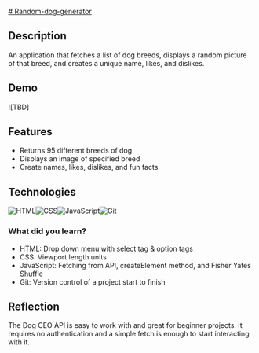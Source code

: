 [# Random-dog-generator](https://github.com/boobeh123/Random-dog-generator)

## Description
An application that fetches a list of dog breeds, displays a random picture of that breed, and creates a unique name, likes, and dislikes.

## Demo
![TBD]

## Features
* Returns 95 different breeds of dog
* Displays an image of specified breed
* Create names, likes, dislikes, and fun facts

## Technologies
![HTML](https://img.shields.io/badge/-HTML-important?logo=html5)![CSS](https://img.shields.io/badge/-CSS-salmon?logo=css3)![JavaScript](https://img.shields.io/badge/-JAVASCRIPT-333?logo=javascript)![Git](https://img.shields.io/badge/-GIT-orange?logo=git)

### What did you learn?
* HTML: Drop down menu with select tag & option tags
* CSS: Viewport length units
* JavaScript: Fetching from API, createElement method, and Fisher Yates Shuffle 
* Git: Version control of a project start to finish

## Reflection
The Dog CEO API is easy to work with and great for beginner projects. It requires no authentication and a simple fetch is enough to start interacting with it.
